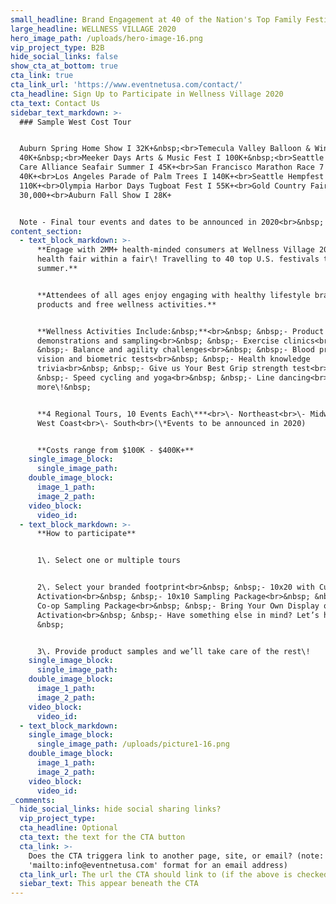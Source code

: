 ```yaml
---
small_headline: Brand Engagement at 40 of the Nation's Top Family Festivals
large_headline: WELLNESS VILLAGE 2020
hero_image_path: /uploads/hero-image-16.png
vip_project_type: B2B
hide_social_links: false
show_cta_at_bottom: true
cta_link: true
cta_link_url: 'https://www.eventnetusa.com/contact/'
cta_headline: Sign Up to Participate in Wellness Village 2020
cta_text: Contact Us
sidebar_text_markdown: >-
  ### Sample West Cost Tour


  Auburn Spring Home Show I 32K+&nbsp;<br>Temecula Valley Balloon & Wine Fest I
  40K+&nbsp;<br>Meeker Days Arts & Music Fest I 100K+&nbsp;<br>Seattle Cancer
  Care Alliance Seafair Summer I 45K+<br>San Francisco Marathon Race 7 Expo I
  40K+<br>Los Angeles Parade of Palm Trees I 140K+<br>Seattle Hempfest I
  110K+<br>Olympia Harbor Days Tugboat Fest I 55K+<br>Gold Country Fair I
  30,000+<br>Auburn Fall Show I 28K+


  Note - Final tour events and dates to be announced in 2020<br>&nbsp;
content_section:
  - text_block_markdown: >-
      **Engage with 2MM+ health-minded consumers at Wellness Village 2020, a
      health fair within a fair\! Travelling to 40 top U.S. festivals this
      summer.**


      **Attendees of all ages enjoy engaging with healthy lifestyle brand
      products and free wellness activities.**


      **Wellness Activities Include:&nbsp;**<br>&nbsp; &nbsp;- Product
      demonstrations and sampling<br>&nbsp; &nbsp;- Exercise clinics<br>&nbsp;
      &nbsp;- Balance and agility challenges<br>&nbsp; &nbsp;- Blood pressure,
      vision and biometric tests<br>&nbsp; &nbsp;- Health knowledge
      trivia<br>&nbsp; &nbsp;- Give us Your Best Grip strength test<br>&nbsp;
      &nbsp;- Speed cycling and yoga<br>&nbsp; &nbsp;- Line dancing<br>And
      more\!&nbsp;


      **4 Regional Tours, 10 Events Each\***<br>\- Northeast<br>\- Midwest<br>\-
      West Coast<br>\- South<br>(\*Events to be announced in 2020)


      **Costs range from $100K - $400K+**
    single_image_block:
      single_image_path:
    double_image_block:
      image_1_path:
      image_2_path:
    video_block:
      video_id:
  - text_block_markdown: >-
      **How to participate**


      1\. Select one or multiple tours


      2\. Select your branded footprint<br>&nbsp; &nbsp;- 10x20 with Custom
      Activation<br>&nbsp; &nbsp;- 10x10 Sampling Package<br>&nbsp; &nbsp;-
      Co-op Sampling Package<br>&nbsp; &nbsp;- Bring Your Own Display or Mobile
      Activation<br>&nbsp; &nbsp;- Have something else in mind? Let’s hear it\!
      &nbsp;


      3\. Provide product samples and we’ll take care of the rest\!
    single_image_block:
      single_image_path:
    double_image_block:
      image_1_path:
      image_2_path:
    video_block:
      video_id:
  - text_block_markdown:
    single_image_block:
      single_image_path: /uploads/picture1-16.png
    double_image_block:
      image_1_path:
      image_2_path:
    video_block:
      video_id:
_comments:
  hide_social_links: hide social sharing links?
  vip_project_type:
  cta_headline: Optional
  cta_text: the text for the CTA button
  cta_link: >-
    Does the CTA triggera link to another page, site, or email? (note: use
    'mailto:info@eventnetusa.com' format for an email address)
  cta_link_url: The url the CTA should link to (if the above is checked)
  siebar_text: This appear beneath the CTA
---
```

